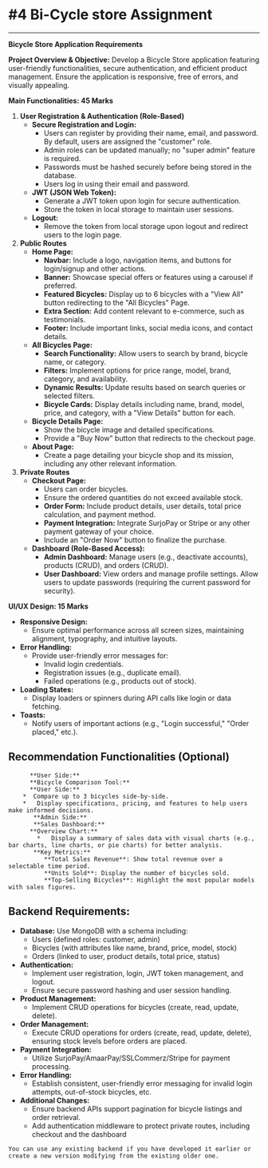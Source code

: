 # #4 Bi-Cycle store Assignment

* * *

**Bicycle Store Application Requirements**

**Project Overview & Objective:** Develop a Bicycle Store application featuring user-friendly functionalities, secure authentication, and efficient product management. Ensure the application is responsive, free of errors, and visually appealing.

**Main Functionalities: 45 Marks**

1. **User Registration & Authentication (Role-Based)**
    *   **Secure Registration and Login:**
        *   Users can register by providing their name, email, and password. By default, users are assigned the "customer" role.
        *   Admin roles can be updated manually; no "super admin" feature is required.
        *   Passwords must be hashed securely before being stored in the database.
        *   Users log in using their email and password.
    *   **JWT (JSON Web Token):**
        *   Generate a JWT token upon login for secure authentication.
        *   Store the token in local storage to maintain user sessions.
    *   **Logout:**
        *   Remove the token from local storage upon logout and redirect users to the login page.
2. **Public Routes**
    *   **Home Page:**
        *   **Navbar:** Include a logo, navigation items, and buttons for login/signup and other actions.
        *   **Banner:** Showcase special offers or features using a carousel if preferred.
        *   **Featured Bicycles:** Display up to 6 bicycles with a "View All" button redirecting to the "All Bicycles" Page.
        *   **Extra Section:** Add content relevant to e-commerce, such as testimonials.
        *   **Footer:** Include important links, social media icons, and contact details.
    *   **All Bicycles Page:**
        *   **Search Functionality:** Allow users to search by brand, bicycle name, or category.
        *   **Filters:** Implement options for price range, model, brand, category, and availability.
        *   **Dynamic Results:** Update results based on search queries or selected filters.
        *   **Bicycle Cards:** Display details including name, brand, model, price, and category, with a "View Details" button for each.
    *   **Bicycle Details Page:**
        *   Show the bicycle image and detailed specifications.
        *   Provide a "Buy Now" button that redirects to the checkout page.
    *   **About Page:**
        *   Create a page detailing your bicycle shop and its mission, including any other relevant information.
3. **Private Routes**
    *   **Checkout Page:**
        *   Users can order bicycles.
        *   Ensure the ordered quantities do not exceed available stock.
        *   **Order Form:** Include product details, user details, total price calculation, and payment method.
        *   **Payment Integration:** Integrate SurjoPay or Stripe or any other payment gateway of your choice.
        *   Include an "Order Now" button to finalize the purchase.
    *   **Dashboard (Role-Based Access):**
        *   **Admin Dashboard:** Manage users (e.g., deactivate accounts), products (CRUD), and orders (CRUD).
        *   **User Dashboard:** View orders and manage profile settings. Allow users to update passwords (requiring the current password for security).

**UI/UX Design: 15 Marks**

*   **Responsive Design:**
    *   Ensure optimal performance across all screen sizes, maintaining alignment, typography, and intuitive layouts.
*   **Error Handling:**
    *   Provide user-friendly error messages for:
        *   Invalid login credentials.
        *   Registration issues (e.g., duplicate email).
        *   Failed operations (e.g., products out of stock).
*   **Loading States:**
    *   Display loaders or spinners during API calls like login or data fetching.
*   **Toasts:**
    *   Notify users of important actions (e.g., "Login successful," "Order placed," etc.).

## **Recommendation Functionalities (Optional)**

          **User Side:**
          **Bicycle Comparison Tool:**
          **User Side:**
        *  Compare up to 3 bicycles side-by-side.
        *   Display specifications, pricing, and features to help users make informed decisions.
           **Admin Side:**
           **Sales Dashboard:**
          **Overview Chart:**
            *   Display a summary of sales data with visual charts (e.g., bar charts, line charts, or pie charts) for better analysis.
           **Key Metrics:**
              **Total Sales Revenue**: Show total revenue over a selectable time period.
              **Units Sold**: Display the number of bicycles sold.
              **Top-Selling Bicycles**: Highlight the most popular models with sales figures.

## **Backend Requirements:**

*   **Database:** Use MongoDB with a schema including:
    *   Users (defined roles: customer, admin)
    *   Bicycles (with attributes like name, brand, price, model, stock)
    *   Orders (linked to user, product details, total price, status)
*   **Authentication:**
    *   Implement user registration, login, JWT token management, and logout.
    *   Ensure secure password hashing and user session handling.
*   **Product Management:**
    *   Implement CRUD operations for bicycles (create, read, update, delete).
*   **Order Management:**
    *   Execute CRUD operations for orders (create, read, update, delete), ensuring stock levels before orders are placed.
*   **Payment Integration:**
    *   Utilize SurjoPay/AmaarPay/SSLCommerz/Stripe for payment processing.
*   **Error Handling:**
    *   Establish consistent, user-friendly error messaging for invalid login attempts, out-of-stock bicycles, etc.
*   **Additional Changes:**
    *   Ensure backend APIs support pagination for bicycle listings and order retrieval.
    *   Add authentication middleware to protect private routes, including checkout and the dashboard

`You can use any existing backend if you have developed it earlier or create a new version modifying from the existing older one.`
